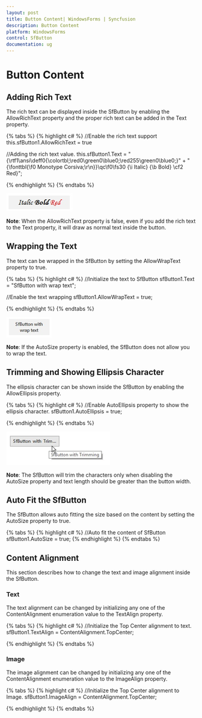 ```yaml
---
layout: post
title: Button Content| WindowsForms | Syncfusion
description: Button Content
platform: WindowsForms
control: SfButton
documentation: ug
---
```


# Button Content

## Adding Rich Text

The rich text can be displayed inside the SfButton by enabling the AllowRichText property and the proper rich text can be added in the Text property.

{% tabs %}
{% highlight c# %}
//Enable the rich text support
this.sfButton1.AllowRichText = true

//Adding the rich text value.
this.sfButton1.Text = "{\\rtf1\\ansi\\deff0{\\colortbl;\\red0\\green0\\blue0;\\red255\\green0\\blue0;}" +
"{\\fonttbl{\\f0 Monotype Corsiva;\r\n}}\\qc\\f0\\fs30 {\\i Italic} {\\b Bold} \\cf2 Red}";

{% endhighlight %}
{% endtabs %}

![](SfButton_images/SfButton_img6.jpeg)

**Note**: When the AllowRichText property is false, even if you add the rich text to the Text property, it will draw as normal text inside the button.

## Wrapping the Text

The text can be wrapped in the SfButton by setting the AllowWrapText property to true.

{% tabs %}
{% highlight c# %}
//Initialize the text to SfButton
sfButton1.Text = "SfButton with wrap text";

//Enable the text wrapping
sfButton1.AllowWrapText = true;

{% endhighlight %}
{% endtabs %}

![](SfButton_images/SfButton_img7.jpeg)

**Note**: If the AutoSize property is enabled, the SfButton does not allow you to wrap the text.

## Trimming and Showing Ellipsis Character

The ellipsis character can be shown inside the SfButton by enabling the AllowEllipsis property.

{% tabs %}
{% highlight c# %}
//Enable AutoEllipsis property to show the ellipsis character.
sfButton1.AutoEllipsis = true;

{% endhighlight %}
{% endtabs %}

![](SfButton_images/SfButton_img8.jpeg)

**Note**: The SfButton will trim the characters only when disabling the AutoSize property and text length should be greater than the button width.

## Auto Fit the SfButton

The SfButton allows auto fitting the size based on the content by setting the AutoSize property to true.

{% tabs %}
{% highlight c# %}
//Auto fit the content of SfButton
sfButton1.AutoSize = true;
{% endhighlight %}
{% endtabs %}

## Content Alignment

This section describes how to change the text and image alignment inside the SfButton.

### Text

The text alignment can be changed by initializing any one of the ContentAlignment enumeration value to the TextAlign property.

{% tabs %}
{% highlight c# %}
//Initialize the Top Center alignment to text.
sfButton1.TextAlign = ContentAlignment.TopCenter;

{% endhighlight %}
{% endtabs %}

### Image

The image alignment can be changed by initializing any one of the ContentAlignment enumeration value to the ImageAlign property.

{% tabs %}
{% highlight c# %}
//Initialize the Top Center alignment to Image.
sfButton1.ImageAlign = ContentAlignment.TopCenter;

{% endhighlight %}
{% endtabs %}
